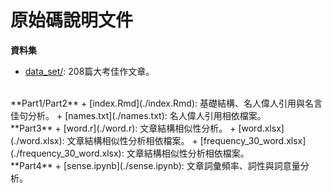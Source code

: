 # 原始碼說明文件

**資料集**
+ [data_set/](./data_set): 208篇大考佳作文章。
<br>
**Part1/Part2**
+ [index.Rmd](./index.Rmd): 基礎結構、名人偉人引用與名言佳句分析。
+ [names.txt](./names.txt): 名人偉人引用相依檔案。
<br>
**Part3**
+ [word.r](./word.r): 文章結構相似性分析。
+ [word.xlsx](./word.xlsx): 文章結構相似性分析相依檔案。
+ [frequency_30_word.xlsx](./frequency_30_word.xlsx): 文章結構相似性分析相依檔案。
<br>
**Part4**
+ [sense.ipynb](./sense.ipynb): 文章詞彙頻率、詞性與詞意量分析。
